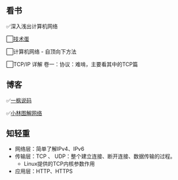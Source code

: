 ## 看书

✅深入浅出计算机网络

⬜[技术蛋](https://space.bilibili.com/327247876/)

⬜计算机⽹络 - ⾃顶向下⽅法

⬜TCP/IP 详解 卷⼀：协议：难啃，主要看其中的TCP篇

## 博客

✅[一枫说码](https://www.cnblogs.com/yifeng-coding/)

✅[小林图解网络](https://xiaolincoding.com/network/)

## 知轻重

- 网络层：简单了解IPv4、IPv6
- 传输层：TCP 、 UDP：整个建立连接、断开连接、数据传输的过程。
  - Linux提供的TCP内核参数作用
- 应用层：HTTP、HTTPS
